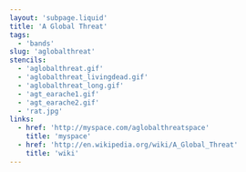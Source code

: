 ```yaml
---
layout: 'subpage.liquid'
title: 'A Global Threat'
tags:
  - 'bands'
slug: 'aglobalthreat'
stencils:
  - 'aglobalthreat.gif'
  - 'aglobalthreat_livingdead.gif'
  - 'aglobalthreat_long.gif'
  - 'agt_earache1.gif'
  - 'agt_earache2.gif'
  - 'rat.jpg'
links:
  - href: 'http://myspace.com/aglobalthreatspace'
    title: 'myspace'
  - href: 'http://en.wikipedia.org/wiki/A_Global_Threat'
    title: 'wiki'
---
```

